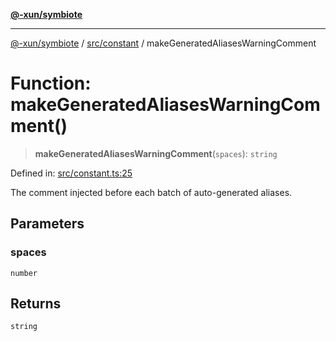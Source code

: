 [**@-xun/symbiote**](../../../README.md)

***

[@-xun/symbiote](../../../README.md) / [src/constant](../README.md) / makeGeneratedAliasesWarningComment

# Function: makeGeneratedAliasesWarningComment()

> **makeGeneratedAliasesWarningComment**(`spaces`): `string`

Defined in: [src/constant.ts:25](https://github.com/Xunnamius/symbiote/blob/c0ad42f4c6445e4425455b816e9c7314dfae3311/src/constant.ts#L25)

The comment injected before each batch of auto-generated aliases.

## Parameters

### spaces

`number`

## Returns

`string`
